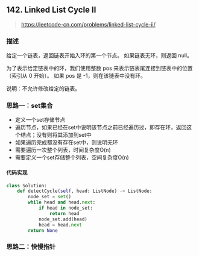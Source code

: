 ## 142. Linked List Cycle II
>https://leetcode-cn.com/problems/linked-list-cycle-ii/

### 描述
给定一个链表，返回链表开始入环的第一个节点。 如果链表无环，则返回 null。

为了表示给定链表中的环，我们使用整数 pos 来表示链表尾连接到链表中的位置（索引从 0 开始）。 如果 pos 是 -1，则在该链表中没有环。

说明：不允许修改给定的链表。

### 思路一：set集合
- 定义一个set存储节点
- 遍历节点，如果已经在set中说明该节点之前已经遍历过，即存在环，返回这个结点；没有则将其添加到set中
- 如果遍历完成都没有存在set中，则说明无环
- 需要遍历一次整个列表，时间复杂度O(n)
- 需要定义一个set存储整个列表，空间复杂度O(n)

#### 代码实现
```python
class Solution:
    def detectCycle(self, head: ListNode) -> ListNode:
        node_set = set()
        while head and head.next:
            if head in node_set:
                return head
            node_set.add(head)
            head = head.next
        return None
```

### 思路二：快慢指针
